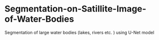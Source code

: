 # Segmentation-on-Satillite-Image-of-Water-Bodies
Segmentation of large water bodies (lakes, rivers etc. ) using U-Net model
